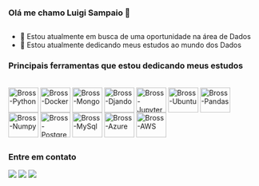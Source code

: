 ### Olá me chamo Luigi Sampaio 👋
##
- 🔭 Estou atualmente em busca de uma oportunidade na área de Dados
- 🌱 Estou atualmente dedicando meus estudos ao mundo dos Dados

### Principais ferramentas que estou dedicando meus estudos
<div style='display: inline-block'><br>
  <img align='center' alt='Bross-Python' height='50' width='60' src="https://cdn.jsdelivr.net/gh/devicons/devicon/icons/python/python-original-wordmark.svg" />
  <img align='center' alt='Bross-Docker' height='50' width='60' src="https://cdn.jsdelivr.net/gh/devicons/devicon/icons/docker/docker-original-wordmark.svg" />
  <img align='center' alt='Bross-Mongo' height='50' width='60' src="https://cdn.jsdelivr.net/gh/devicons/devicon/icons/mongodb/mongodb-original-wordmark.svg" />
  <img align='center' alt='Bross-Djando' height='50' width='60' src="https://cdn.jsdelivr.net/gh/devicons/devicon/icons/django/django-original.svg" />
  <img align='center' alt='Bross-Jupyter' height='50' width='60' src="https://cdn.jsdelivr.net/gh/devicons/devicon/icons/jupyter/jupyter-original-wordmark.svg" />
  <img align='center' alt='Bross-Ubuntu' height='50' width='60' src="https://cdn.jsdelivr.net/gh/devicons/devicon/icons/ubuntu/ubuntu-plain-wordmark.svg" />
  <img align='center' alt='Bross-Pandas' height='50' width='60' src="https://cdn.jsdelivr.net/gh/devicons/devicon/icons/pandas/pandas-original-wordmark.svg" />
  <img align='center' alt='Bross-Numpy' height='50' width='60' src="https://cdn.jsdelivr.net/gh/devicons/devicon/icons/numpy/numpy-original-wordmark.svg" />
  <img align='center' alt='Bross-PostgreSql' height='50' width='60' src="https://cdn.jsdelivr.net/gh/devicons/devicon/icons/postgresql/postgresql-original-wordmark.svg" />
  <img align='center' alt='Bross-MySql' height='50' width='60' src="https://cdn.jsdelivr.net/gh/devicons/devicon/icons/mysql/mysql-original-wordmark.svg" />
  <img align='center' alt='Bross-Azure' height='50' width='60' src="https://cdn.jsdelivr.net/gh/devicons/devicon/icons/azure/azure-original-wordmark.svg" />
  <img align='center' alt='Bross-AWS' height='50' width='60' src="https://cdn.jsdelivr.net/gh/devicons/devicon/icons/amazonwebservices/amazonwebservices-original.svg" />
</div>

##
### Entre em contato 
<div>
  <a href='mailto:datascience9102@gmail.com'> <img src='https://img.shields.io/badge/Gmail-D14836?style=for-the-badge&logo=gmail&logoColor=white' target='_blank'></a>
  <a href='https://www.linkedin.com/in/luigi-sampaio/'> <img src='https://img.shields.io/badge/LinkedIn-0077B5?style=for-the-badge&logo=linkedin&logoColor=white' target='_blank'></a>
  <a href='https://medium.com/@datascience9102'> <img src='https://img.shields.io/badge/Medium-12100E?style=for-the-badge&logo=medium&logoColor=white' target='_blank'></a>
</div>

